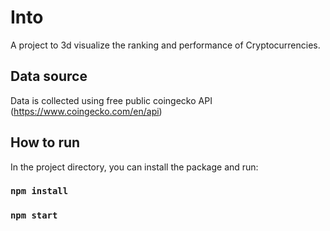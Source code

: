 # Into

A project to 3d visualize the ranking and performance of Cryptocurrencies. 

## Data source
Data is collected using free public coingecko API (https://www.coingecko.com/en/api)

## How to run

In the project directory, you can install the package and run:

### `npm install`
### `npm start`



